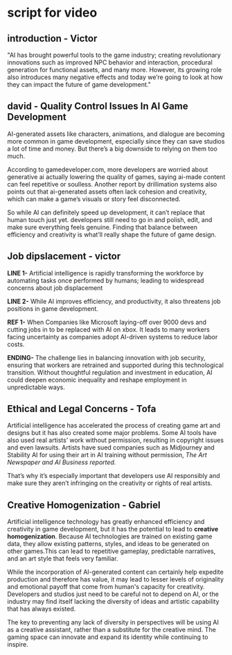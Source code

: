 # script for video 

## introduction - Victor  
"AI has brought powerful tools to the game industry; creating revolutionary innovations such as improved NPC behavior and interaction, procedural generation for functional assets, and many more. However, its growing role also introduces many negative effects and today we’re going to look at how they can impact the future of game development." 

## david - Quality Control Issues In AI Game Development

AI-generated assets like characters, animations, and dialogue are becoming more common in game development, especially since they can save studios a lot of time and money. But there’s a big downside to relying on them too much.

According to gamedeveloper.com, more developers are worried about generative ai actually lowering the quality of games, saying ai-made content can feel repetitive or soulless.
Another report by drillimation systems also points out that ai-generated assets often lack cohesion and creativity, which can make a game’s visuals or story feel disconnected.

So while AI can definitely speed up development, it can’t replace that human touch just yet. developers still need to go in and polish, edit, and make sure everything feels genuine. Finding that balance between efficiency and creativity is what’ll really shape the future of game design.


## Job dipslacement - victor 
**LINE 1-** Artificial intelligence is rapidly transforming the workforce by automating tasks once performed by humans; leading to widespread concerns about job displacement

**LINE 2-**   While AI improves efficiency, and productivity, it also threatens job positions in game development. 

**REF 1-**  When Companies like Microsoft laying-off over 9000 devs  and cutting jobs in to be replaced with AI on xbox. It leads to many workers facing uncertainty as companies adopt AI-driven systems to reduce labor costs. 

**ENDING-** The challenge lies in balancing innovation with job security, ensuring that workers are retrained and supported during this technological transition. Without thoughtful regulation and investment in education, AI could deepen economic inequality and reshape employment in unpredictable ways.

## Ethical and Legal Concerns - Tofa

Artificial intelligence has accelerated the process of creating game art and designs but it has also created some major problems. Some AI tools have also used real artists’ work without permission, resulting in copyright issues and even lawsuits. Artists have sued companies such as Midjourney and Stability AI for using their art in AI training without permission, *The Art Newspaper and AI Business reported.*

That’s why it’s especially important that developers use AI responsibly and make sure they aren’t infringing on the creativity or rights of real artists.

## Creative Homogenization - Gabriel

Artificial intelligence technology has greatly enhanced efficiency and creativity in game development, but it has the potential to lead to **creative homogenization**. Because AI technologies are trained on existing game data, they allow existing patterns, styles, and ideas to be generated on other games.This can lead to repetitive gameplay, predictable narratives, and an art style that feels very familiar. 

While the incorporation of AI-generated content can certainly help expedite production and therefore has value, it may lead to lesser levels of originality and emotional payoff that come from human's capacity for creativity. 
Developers and studios just need to be careful not to depend on AI, or the industry may find itself lacking the diversity of ideas and artistic capability that has always existed. 

The key to preventing any lack of diversity in perspectives will be using AI as a creative assistant, rather than a substitute for the creative mind. 
The gaming space can innovate and expand its identity while continuing to inspire.
